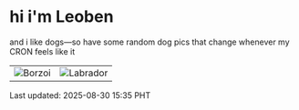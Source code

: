 # hi i'm Leoben

and i like dogs—so have some random dog pics that change whenever my CRON feels like it

|  |  |
|--------|----------|
| ![Borzoi](https://random-dog-vercel.vercel.app/api/random-borzoi?v=1756539311) | ![Labrador](https://random-dog-vercel.vercel.app/api/random-labrador?v=1756539311) |

Last updated: 2025-08-30 15:35 PHT

